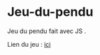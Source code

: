 # Jeu-du-pendu

Jeu du pendu fait avec JS . 

Lien du jeu : [ici](https://nymphadorart.github.io/Jeu-du-pendu/)
